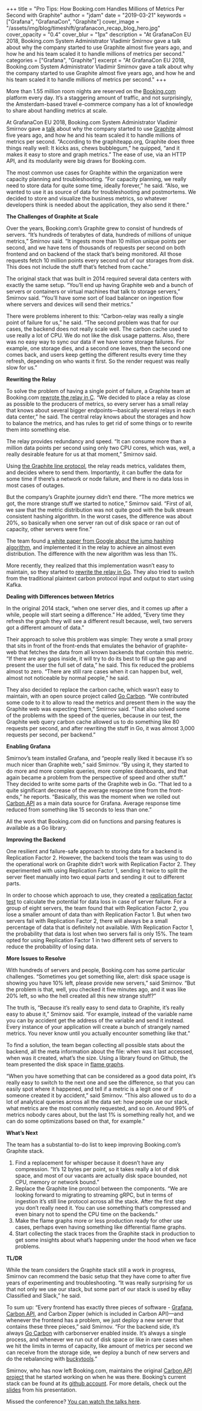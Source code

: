 +++
title = "Pro Tips: How Booking.com Handles Millions of Metrics Per Second with Graphite"
author = "jdam"
date = "2019-03-21"
keywords = ["Grafana", "GrafanaCon", "Graphite"]
cover_image = "/assets/img/blog/timeshift/grafanacon_recap_blog_hero.jpg"
cover_opacity = "0.4"
cover_blur = "1px"
description = "At GrafanaCon EU 2018, Booking.com System Administrator Vladimir Smirnov gave a talk about why the company started to use Graphite almost five years ago, and how he and his team scaled it to handle millions of metrics per second."
categories = ["Grafana", "Graphite"]
excerpt = "At GrafanaCon EU 2018, Booking.com System Administrator Vladimir Smirnov gave a talk about why the company started to use Graphite almost five years ago, and how he and his team scaled it to handle millions of metrics per second."
+++

More than 1.55 million room nights are reserved on the [Booking.com](https://www.booking.com/) platform every day. It’s a staggering amount of traffic, and not surprisingly, the Amsterdam-based travel e-commerce company has a lot of knowledge to share about handling metrics at scale.

At GrafanaCon EU 2018, Booking.com System Administrator Vladimir Smirnov gave a [talk](https://www.youtube.com/watch?v=RzO2tmrPRfo) about why the company started to use [Graphite](https://graphiteapp.org/) almost five years ago, and how he and his team scaled it to handle millions of metrics per second. “According to the graphiteapp.org, Graphite does three things really well: It kicks ass, chews bubblegum,” he quipped, “and it makes it easy to store and graph metrics.” The ease of use, via an HTTP API, and its modularity were big draws for Booking.com.

The most common use cases for Graphite within the organization were capacity planning and troubleshooting. “For capacity planning, we really need to store data for quite some time, ideally forever,” he said. “Also, we wanted to use it as source of data for troubleshooting and postmortems. We decided to store and visualize the business metrics, so whatever developers think is needed about the application, they also send it there.”

**The Challenges of Graphite at Scale**

Over the years, Booking.com’s Graphite grew to consist of hundreds of servers. “It’s hundreds of terabytes of data, hundreds of millions of unique metrics,” Smirnov said. “It ingests more than 10 million unique points per second, and we have tens of thousands of requests per second on both frontend and on backend of the stack that’s being monitored. All those requests fetch 10 million points every second out of our storages from disk. This does not include the stuff that’s fetched from cache.”

The original stack that was built in 2014 required several data centers with exactly the same setup. “You’ll end up having Graphite web and a bunch of servers or containers or virtual machines that talk to storage servers,” Smirnov said. “You’ll have some sort of load balancer on ingestion flow where servers and devices will send their metrics.”

There were problems inherent to this: “Carbon-relay was really a single point of failure for us,” he said. “The second problem was that for our cases, the backend does not really scale well. The carbon cache used to use really a lot of CPU. We do not like the disk usage patterns. Also, there was no easy way to sync our data if we have some storage failures. For example, one storage dies, and a second one leaves, then the second one comes back, and users keep getting the different results every time they refresh, depending on who wants it first. So the render request was really slow for us.”

**Rewriting the Relay**

To solve the problem of having a single point of failure, a Graphite team at Booking.com [rewrote the relay in C](https://github.com/grobian/carbon-c-relay). “We decided to place a relay as close as possible to the producers of metrics, so every server has a small relay that knows about several bigger endpoints—basically several relays in each data center,” he said. The central relay knows about the storages and how to balance the metrics, and has rules to get rid of some things or to rewrite them into something else.

The relay provides redundancy and speed. “It can consume more than a million data points per second using only two CPU cores, which was, well, a really desirable feature for us at that moment,” Smirnov said.

Using [the Graphite line protocol](https://graphite.readthedocs.io/en/latest/feeding-carbon.html), the relay reads metrics, validates them, and decides where to send them. Importantly, it can buffer the data for some time if there’s a network or node failure, and there is no data loss in most cases of outages.

But the company’s Graphite journey didn’t end there. “The more metrics we got, the more strange stuff we started to notice,” Smirnov said. “First of all, we saw that the metric distribution was not quite good with the bulk stream consistent hashing algorithm. In the worst cases, the difference was about 20%, so basically when one server ran out of disk space or ran out of capacity, other servers were fine.”

The team found [a white paper from Google about the jump hashing algorithm](https://arxiv.org/pdf/1406.2294.pdf), and implemented it in the relay to achieve an almost even distribution. The difference with the new algorithm was less than 1%.

More recently, they realized that this implementation wasn’t easy to maintain, so they started to [rewrite the relay in Go](https://github.com/go-graphite/gorelka). They also tried to switch from the traditional plaintext carbon protocol input and output to start using Kafka.

**Dealing with Differences between Metrics**

In the original 2014 stack, “when one server dies, and it comes up after a while, people will start seeing a difference.” He added, “Every time they refresh the graph they will see a different result because, well, two servers got a different amount of data.”

Their approach to solve this problem was simple: They wrote a small proxy that sits in front of the front-ends that emulates the behavior of graphite-web that fetches the data from all known backends that contain this metric. “If there are any gaps inside, it will try to do its best to fill up the gap and present the user the full set of data,” he said. This fix reduced the problems almost to zero. “There are still rare cases when it can happen but, well, almost not noticeable by normal people,” he said.

They also decided to replace the carbon cache, which wasn’t easy to maintain, with an open source project called [Go Carbon](https://github.com/lomik/go-carbon). “We contributed some code to it to allow to read the metrics and present them in the way the Graphite web was expecting them,” Smirnov said. “That also solved some of the problems with the speed of the queries, because in our test, the Graphite web query carbon cache allowed us to do something like 80 requests per second, and after rewriting the stuff in Go, it was almost 3,000 requests per second, per backend.”

**Enabling Grafana**

Smirnov’s team installed Grafana, and “people really liked it because it’s so much nicer than Graphite web,” said Smirnov. “By using it, they started to do more and more complex queries, more complex dashboards, and that again became a problem from the perspective of speed and other stuff.” They decided to write some parts of the Graphite web in Go. “That led to a quite significant decrease of the average response time from the front-ends,” he reports. “Basically, this was the moment when we rolled out [Carbon API](https://github.com/bookingcom/carbonapi) as a main data source for Grafana. Average response time reduced from something like 15 seconds to less than one.”

All the work that Booking.com did on functions and parsing features is available as a Go library.

**Improving the Backend**

One resilient and failure-safe approach to storing data for a backend is Replication Factor 2. However, the backend tools the team was using to do the operational work on Graphite didn’t work with Replication Factor 2. They experimented with using Replication Factor 1, sending it twice to split the server fleet manually into two equal parts and sending it out to different parts.

In order to choose which approach to use, they created a [replication factor test](https://github.com/Civil/graphite-rf-test) to calculate the potential for data loss in case of server failure. For a group of eight servers, the team found that with Replication Factor 2, you lose a smaller amount of data than with Replication Factor 1. But when two servers fail with Replication Factor 2, there will always be a small percentage of data that is definitely not available. With Replication Factor 1, the probability that data is lost when two servers fail is only 15%. The team opted for using Replication Factor 1 in two different sets of servers to reduce the probability of losing data.

**More Issues to Resolve**

With hundreds of servers and people, Booking.com has some particular challenges. “Sometimes you get something like, alert: disk space usage is showing you have 10% left, please provide new servers,” said Smirnov. “But the problem is that, well, you checked it five minutes ago, and it was like 20% left, so who the hell created all this new strange stuff?”

The truth is, “Because it’s really easy to send data to Graphite, it’s really easy to abuse it,” Smirnov said. “For example, instead of the variable name you can by accident get the address of the variable and send it instead. Every instance of your application will create a bunch of strangely named metrics. You never know until you actually encounter something like that.”

To find a solution, the team began collecting all possible stats about the backend, all the meta information about the file: when was it last accessed, when was it created, what’s the size. Using a library found on Github, the team presented the disk space in [flame graphs](https://github.com/Civil/ch-flamegraphs).

“When you have something that can be considered as a good data point, it’s really easy to switch to the next one and see the difference, so that you can easily spot where it happened, and tell if a metric is a legit one or if someone created it by accident,” said Smirnov. “This also allowed us to do a lot of analytical queries across all the data set: how people use our stack, what metrics are the most commonly requested, and so on. Around 99% of metrics nobody cares about, but the last 1% is something really hot, and we can do some optimizations based on that, for example.”

**What’s Next**

The team has a substantial to-do list to keep improving Booking.com’s Graphite stack.
1. Find a replacement for whisper because it doesn’t have any compression. “It’s 12 bytes per point, so it takes really a lot of disk space, and most of our vacants are actually disk space bounded, not CPU, memory or network bound.”
2. Replace the Graphite line protocol between the components. “We are looking forward to migrating to streaming gRPC, but in terms of ingestion it’s still line protocol across all the stack. After the first step you don’t really need it. You can use something that’s compressed and even binary not to spend the CPU time on the backends.”
3. Make the flame graphs more or less production ready for other use cases, perhaps even having something like differential flame graphs.
4. Start collecting the stack traces from the Graphite stack in production to get some insights about what’s happening under the hood when we face problems.

**TL/DR**

While the team considers the Graphite stack still a work in progress, Smirnov can recommend the basic setup that they have come to after five years of experimenting and troubleshooting. “It was really surprising for us that not only we use our stack, but some part of our stack is used by eBay Classified and Slack,” he said.

To sum up: “Every frontend has exactly three pieces of software - [Grafana](https://github.com/grafana/grafana), [Carbon API](https://github.com/bookingcom/carbonapi), and Carbon Zipper (which is included in Carbon API)—and whenever the frontend has a problem, we just deploy a new server that contains these three pieces,” said Smirnov. “For the backend side, it’s always [Go Carbon](https://github.com/lomik/go-carbon) with carbonserver enabled inside. It’s always a single process, and whenever we run out of disk space or like in rare cases when we hit the limits in terms of capacity, like amount of metrics per second we can receive from the storage side, we deploy a bunch of new servers and do the rebalancing with [buckytools](http://github.com/go-graphite/buckytools).”

Smirnov, who has now left Booking.com, maintains the original [Carbon API project](https://github.com/go-graphite/carbonapi) that he started working on when he was there. Booking’s current stack can be found at its [github account](https://github.com/bookingcom). For more details, check out the [slides](https://www.grafanacon.org/2018/presentations/Vladimir_Smirnov_GrafanaCon_EU_2018.pdf) from his presentation.

Missed the conference? [You can watch the talks here](https://www.grafanacon.org/2019/videos).
